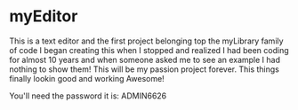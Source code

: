 # myEditor
This is a text editor and the first project belonging top the myLibrary family of code
I began creating this when I stopped and realized I had been coding for almost 10 years and when someone asked me to see an example I had nothing to show them! 
This will be my passion project forever.
This things finally lookin good and working Awesome!


You'll need the password it is: ADMIN6626
